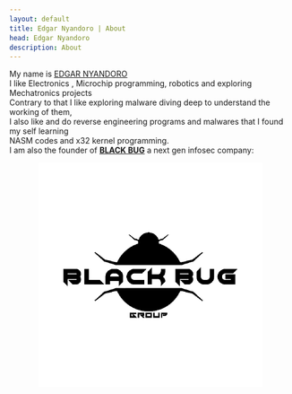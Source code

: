 ```yaml
---
layout: default
title: Edgar Nyandoro | About
head: Edgar Nyandoro
description: About
---
```


<p id="about">
    My name is <u>EDGAR NYANDORO</u><br>
    I like Electronics , Microchip programming, robotics and exploring Mechatronics projects<br>
    Contrary to that I like exploring malware diving deep to understand the working of them,<br>
    I also like and do reverse engineering programs and malwares that I found my self learning<br>
    NASM codes and x32 kernel programming.<br>
    I am also the founder of <u><strong>BLACK BUG</strong></u> a next gen infosec company:
</p>
<p align="center"><img src="/assets/images/blackbug.png" alt="black bug" class="image"/></p>
